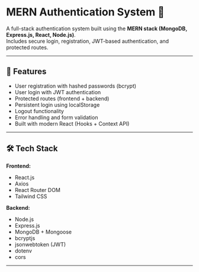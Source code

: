 # MERN Authentication System 🔐

A full-stack authentication system built using the **MERN stack (MongoDB, Express.js, React, Node.js)**.  
Includes secure login, registration, JWT-based authentication, and protected routes.

---

## 🚀 Features

- User registration with hashed passwords (bcrypt)
- User login with JWT authentication
- Protected routes (frontend + backend)
- Persistent login using localStorage
- Logout functionality
- Error handling and form validation
- Built with modern React (Hooks + Context API)

---

## 🛠️ Tech Stack

**Frontend:**
- React.js
- Axios
- React Router DOM
- Tailwind CSS

**Backend:**
- Node.js
- Express.js
- MongoDB + Mongoose
- bcryptjs
- jsonwebtoken (JWT)
- dotenv
- cors

---


